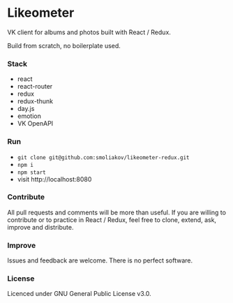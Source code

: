 # Likeometer

VK client for albums and photos built with React / Redux.

Build from scratch, no boilerplate used.

### Stack

- react
- react-router
- redux
- redux-thunk
- day.js
- emotion
- VK OpenAPI

### Run

- `git clone git@github.com:smoliakov/likeometer-redux.git`
- `npm i`
- `npm start`
- visit http://localhost:8080

### Contribute

All pull requests and comments will be more than useful. If you are willing to contribute or to practice in React / Redux, feel free to clone, extend, ask, improve and distribute.

### Improve

Issues and feedback are welcome. There is no perfect software.

### License

Licenced under GNU General Public License v3.0.

